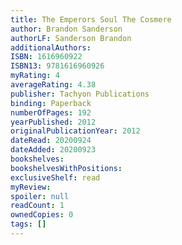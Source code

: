 ```yaml
---
title: The Emperors Soul The Cosmere
author: Brandon Sanderson
authorLF: Sanderson Brandon
additionalAuthors: 
ISBN: 1616960922
ISBN13: 9781616960926
myRating: 4
averageRating: 4.38
publisher: Tachyon Publications
binding: Paperback
numberOfPages: 192
yearPublished: 2012
originalPublicationYear: 2012
dateRead: 20200924
dateAdded: 20200923
bookshelves: 
bookshelvesWithPositions: 
exclusiveShelf: read
myReview: 
spoiler: null
readCount: 1
ownedCopies: 0
tags: []
---
```


